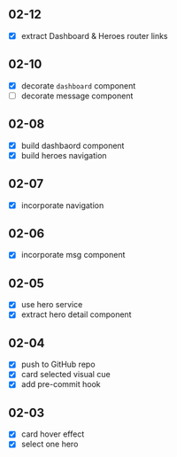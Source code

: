 ## 02-12
- [x] extract Dashboard & Heroes router links

## 02-10
- [x] decorate `dashboard` component
- [ ] decorate message component

## 02-08
- [x] build dashbaord component
- [x] build heroes navigation

## 02-07
- [x] incorporate navigation

## 02-06
- [x] incorporate msg component

## 02-05
- [x] use hero service
- [x] extract hero detail component

## 02-04
- [x] push to GitHub repo
- [x] card selected visual cue
- [x] add pre-commit hook

## 02-03
- [x] card hover effect
- [x] select one hero